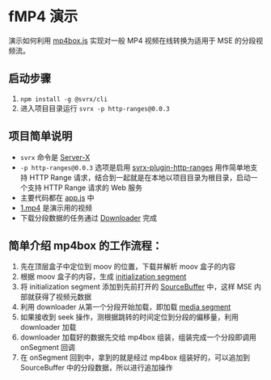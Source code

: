 # fMP4 演示

演示如何利用 [mp4box.js](https://github.com/gpac/mp4box.js/) 实现对一般 MP4 视频在线转换为适用于 MSE 的分段视频流。

## 启动步骤

1. `npm install -g @svrx/cli`
2. 进入项目目录运行 `svrx -p http-ranges@0.0.3`
 
## 项目简单说明

- `svrx` 命令是 [Server-X](https://github.com/svrxjs/svrx) 
- `-p http-ranges@0.0.3` 选项是启用 [svrx-plugin-http-ranges](https://github.com/hsiaosiyuan0/svrx-plugin-http-ranges) 用作简单地支持 HTTP Range 请求，结合到一起就是在本地以项目目录为根目录，启动一个支持 HTTP Range 请求的 Web 服务
- 主要代码都在 [app.js](https://github.com/hsiaosiyuan0/fmp4-demo/blob/master/app.js) 中
- [1.mp4](https://github.com/hsiaosiyuan0/fmp4-demo/blob/master/1.mp4) 是演示用的视频
- 下载分段数据的任务通过 [Downloader](https://github.com/hsiaosiyuan0/fmp4-demo/blob/master/downloader.js) 完成

## 简单介绍 mp4box 的工作流程：

1. 先在顶层盒子中定位到 moov 的位置，下载并解析 moov 盒子的内容
2. 根据 moov 盒子的内容，生成 [initialization segment](https://w3c.github.io/media-source/isobmff-byte-stream-format.html#iso-init-segments)
3. 将 initialization segment 添加到先前打开的 [SourceBuffer](https://developer.mozilla.org/en-US/docs/Web/API/SourceBuffer) 中，这样 MSE 内部就获得了视频元数据
4. 利用 downloader 从第一个分段开始加载，即加载 [media segment](https://w3c.github.io/media-source/isobmff-byte-stream-format.html#iso-media-segments)
5. 如果接收到 seek 操作，测根据跳转的时间定位到分段的偏移量，利用 downloader 加载
6. downloader 加载好的数据先交给 mp4box 组装，组装完成一个分段即调用 onSegment 回调
7. 在 onSegment 回到中，拿到的就是经过 mp4box 组装好的，可以追加到 SourceBuffer 中的分段数据，所以进行追加操作
 
